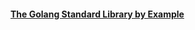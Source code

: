 
#### [The Golang Standard Library by Example](https://books.studygolang.com/The-Golang-Standard-Library-by-Example/)